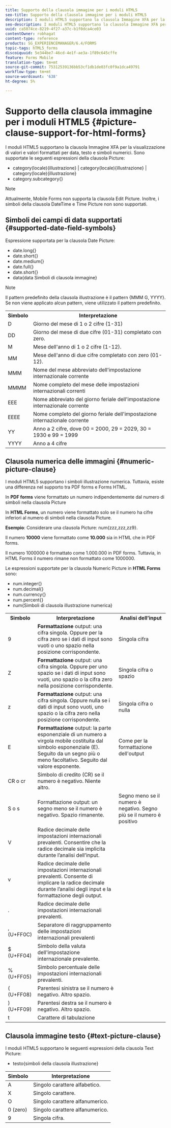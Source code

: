 ```yaml
---
title: Supporto della clausola immagine per i moduli HTML5
seo-title: Supporto della clausola immagine per i moduli HTML5
description: I moduli HTML5 supportano la clausola Immagine XFA per la visualizzazione di valori e valori formattati per data, testo e simboli numerici.
seo-description: I moduli HTML5 supportano la clausola Immagine XFA per la visualizzazione di valori e valori formattati per data, testo e simboli numerici.
uuid: ca5074ce-8219-4f27-a37c-b1f0dca4ce03
contentOwner: robhagat
content-type: reference
products: SG_EXPERIENCEMANAGER/6.4/FORMS
topic-tags: hTML5_forms
discoiquuid: 5e344be7-46cd-4e1f-ae3a-1f89c645cffe
feature: Forms Mobile
translation-type: tm+mt
source-git-commit: 75312539136bb53cf1db1de03fc0f9a1dca49791
workflow-type: tm+mt
source-wordcount: '638'
ht-degree: 5%

---
```



# Supporto della clausola immagine per i moduli HTML5 {#picture-clause-support-for-html-forms}

I moduli HTML5 supportano la clausola Immagine XFA per la visualizzazione di valori e valori formattati per data, testo e simboli numerici. Sono supportate le seguenti espressioni della clausola Picture:

* category(locale){illustrazione} | category(locale){illustrazione} | category(locale){illustrazione}
* category.subcategory{}

>[!NOTE]
>
>Attualmente, Mobile Forms non supporta la clausola Edit Picture. Inoltre, i simboli della clausola DateTime e Time Picture non sono supportati.

## Simboli dei campi di data supportati {#supported-date-field-symbols}

Espressione supportata per la clausola Date Picture:

* date.long{}
* date.short{}
* date.medium{}
* date.full{}
* date.short{}
* data{data Simboli di clausola immagine}

>[!NOTE]
>
>Il pattern predefinito della clausola illustrazione è il pattern {MMM G, YYYY}. Se non viene applicato alcun pattern, viene utilizzato il pattern predefinito.

<table> 
 <tbody>
  <tr>
   <th><strong>Simbolo</strong></th> 
   <th>Interpretazione</th> 
  </tr>
  <tr>
   <td>D</td> 
   <td>Giorno del mese di 1 o 2 cifre (1-31)</td> 
  </tr>
  <tr>
   <td>DD</td> 
   <td>Giorno del mese di due cifre (01-31) completato con zero.<br /> </td> 
  </tr>
  <tr>
   <td>M</td> 
   <td>Mese dell'anno di 1 o 2 cifre (1-12).<br /> </td> 
  </tr>
  <tr>
   <td>MM</td> 
   <td>Mese dell'anno di due cifre completato con zero (01-12).<br /> </td> 
  </tr>
  <tr>
   <td>MMM</td> 
   <td>Nome del mese abbreviato dell'impostazione internazionale corrente<br /> </td> 
  </tr>
  <tr>
   <td>MMMM</td> 
   <td>Nome completo del mese delle impostazioni internazionali correnti<br /> </td> 
  </tr>
  <tr>
   <td>EEE</td> 
   <td>Nome abbreviato del giorno feriale dell'impostazione internazionale corrente<br /> </td> 
  </tr>
  <tr>
   <td>EEEE</td> 
   <td>Nome completo del giorno feriale dell'impostazione internazionale corrente<br /> </td> 
  </tr>
  <tr>
   <td>YY</td> 
   <td>Anno a 2 cifre, dove 00 = 2000, 29 = 2029, 30 = 1930 e 99 = 1999<br /> </td> 
  </tr>
  <tr>
   <td>YYYY</td> 
   <td>Anno a 4 cifre<br /> </td> 
  </tr>
 </tbody>
</table>

## Clausola numerica delle immagini {#numeric-picture-clause}

I moduli HTML5 supportano i simboli illustrazione numerica. Tuttavia, esiste una differenza nel supporto tra PDF forms e Forms HTML.

In **PDF forms** viene formattato un numero indipendentemente dal numero di simboli nella clausola Picture

In **HTML Forms**, un numero viene formattato solo se il numero ha cifre inferiori al numero di simboli nella clausola Picture.

**Esempio**: Considerare una clausola Picture: num{zzz,zzz,zz9}.

Il numero **10000** viene formattato come **10.000** sia in HTML che in PDF forms.

Il numero 1000000 è formattato come 1.000.000 in PDF forms. Tuttavia, in HTML Forms il numero rimane non formattato come 1000000.

Le espressioni supportate per la clausola Numeric Picture in **HTML Forms** sono:

* num.integer{}
* num.decimal{}
* num.currency{}
* num.percent{}
* num{Simboli di clausola illustrazione numerica}

<table> 
 <tbody>
  <tr>
   <th><strong>Simbolo</strong></th> 
   <th><strong>Interpretazione</strong></th> 
   <th>Analisi dell’input</th> 
  </tr>
  <tr>
   <td>9</td> 
   <td><strong>Formattazione</strong> output: una cifra singola. Oppure per la cifra zero se i dati di input sono vuoti o uno spazio nella posizione corrispondente.<br /> </td> 
   <td>Singola cifra</td> 
  </tr>
  <tr>
   <td>Z</td> 
   <td><strong>Formattazione</strong> output: una cifra singola. Oppure per uno spazio se i dati di input sono vuoti, uno spazio o la cifra zero nella posizione corrispondente.<br /> </td> 
   <td>Singola cifra o spazio</td> 
  </tr>
  <tr>
   <td>z</td> 
   <td><strong>Formattazione</strong> output: una cifra singola. Oppure nulla se i dati di input sono vuoti, uno spazio o la cifra zero nella posizione corrispondente.<br /> </td> 
   <td>Singola cifra o nulla</td> 
  </tr>
  <tr>
   <td>E</td> 
   <td><strong>Formattazione</strong> output: la parte esponenziale di un numero a virgola mobile costituita dal simbolo esponenziale (E). Seguito da un segno più o meno facoltativo. Seguito dal valore esponente.<br /> </td> 
   <td>Come per la formattazione dell'output</td> 
  </tr>
  <tr>
   <td>CR o cr<br /> </td> 
   <td>Simbolo di credito (CR) se il numero è negativo. Niente altro.</td> 
   <td><br type="_moz" /> </td> 
  </tr>
  <tr>
   <td>S o s<br /> </td> 
   <td>Formattazione output: un segno meno se il numero è negativo. Spazio rimanente.<br /> </td> 
   <td>Segno meno se il numero è negativo. Segno più se il numero è positivo</td> 
  </tr>
  <tr>
   <td>V</td> 
   <td>Radice decimale delle impostazioni internazionali prevalenti. Consentire che la radice decimale sia implicita durante l’analisi dell’input.</td> 
   <td><br type="_moz" /> </td> 
  </tr>
  <tr>
   <td>v</td> 
   <td>Radice decimale delle impostazioni internazionali prevalenti. Consente di implicare la radice decimale durante l’analisi degli input e la formattazione degli output.</td> 
   <td><br type="_moz" /> </td> 
  </tr>
  <tr>
   <td>.</td> 
   <td>Radice decimale delle impostazioni internazionali prevalenti.</td> 
   <td><br type="_moz" /> </td> 
  </tr>
  <tr>
   <td>, (U+FF0C)</td> 
   <td>Separatore di raggruppamento delle impostazioni internazionali prevalenti</td> 
   <td><br type="_moz" /> </td> 
  </tr>
  <tr>
   <td>$ (U+FF04)</td> 
   <td>Simbolo della valuta dell'impostazione internazionale prevalente.</td> 
   <td><br type="_moz" /> </td> 
  </tr>
  <tr>
   <td>% (U+FF05)</td> 
   <td>Simbolo percentuale delle impostazioni internazionali prevalenti.</td> 
   <td><br type="_moz" /> </td> 
  </tr>
  <tr>
   <td>( (U+FF08)</td> 
   <td>Parentesi sinistra se il numero è negativo. Altro spazio.</td> 
   <td><br type="_moz" /> </td> 
  </tr>
  <tr>
   <td>) (U+FF09)</td> 
   <td>Parentesi destra se il numero è negativo. Altro spazio.</td> 
   <td><br type="_moz" /> </td> 
  </tr>
  <tr>
   <td>t</td> 
   <td>Carattere di tabulazione</td> 
   <td><br type="_moz" /> </td> 
  </tr>
 </tbody>
</table>

## Clausola immagine testo {#text-picture-clause}

I moduli HTML5 supportano le seguenti espressioni della clausola Text Picture:

* testo{simboli della clausola illustrazione}

| **Simbolo** | **Interpretazione** |
|---|---|
| A | Singolo carattere alfabetico. |
| X | Singolo carattere. |
| O | Singolo carattere alfanumerico. |
| 0 (zero) | Singolo carattere alfanumerico. |
| 9 | Singola cifra. |


